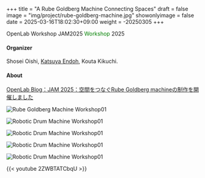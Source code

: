 +++
title = "A Rube Goldberg Machine Connecting Spaces"
draft = false
image = "img/project/rube-goldberg-machine.jpg"
showonlyimage = false
date = 2025-03-16T18:02:30+09:00
weight = -20250305
+++

OpenLab Workshop JAM2025
<span style="color: green; ">Workshop</span>  2025
<!--more-->

#### Organizer
Shosei Oishi, [Katsuya Endoh](https://enkatsu.org/ja/biography/), Kouta Kikuchi.

#### About
[OpenLab Blog：JAM 2025：空間をつなぐRube Goldberg machineの制作を開催しました](https://openlab.is.meisei-u.ac.jp/2025/03/12/952/)

![Rube Goldberg Machine Workshop01](../../img/project/rube-goldberg-machine.jpg)

![Robotic Drum Machine Workshop01](../../img/project/rube-goldberg-machine01.JPG)

![Robotic Drum Machine Workshop01](../../img/project/rube-goldberg-machine02.JPG)

![Robotic Drum Machine Workshop01](../../img/project/rube-goldberg-machine03.JPG)

![Robotic Drum Machine Workshop01](../../img/project/rube-goldberg-machine04.JPG)


{{< youtube 2ZWBTATCbqU >}}

